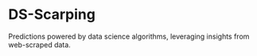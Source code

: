# DS-Scarping
Predictions powered by data science algorithms, leveraging insights from web-scraped data.
